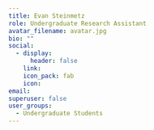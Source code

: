 ```yaml
---
title: Evan Steinmetz
role: Undergraduate Research Assistant
avatar_filename: avatar.jpg
bio: ""
social:
  - display:
      header: false
    link: 
    icon_pack: fab
    icon: 
email: 
superuser: false
user_groups:
  - Undergraduate Students 
---
```

